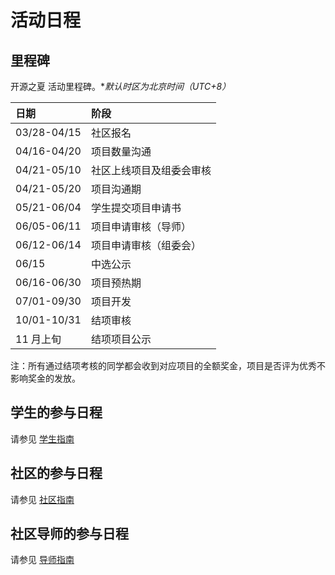 # 活动日程

## 里程碑

开源之夏 活动里程碑。**默认时区为北京时间（UTC+8）*

| 日期        | 阶段                     |
| :---------- | :----------------------- |
| 03/28-04/15 | 社区报名                 |
| 04/16-04/20 | 项目数量沟通             |
| 04/21-05/10 | 社区上线项目及组委会审核 |
| 04/21-05/20 | 项目沟通期               |
| 05/21-06/04 | 学生提交项目申请书       |
| 06/05-06/11 | 项目申请审核（导师）     |
| 06/12-06/14 | 项目申请审核（组委会）   |
| 06/15       | 中选公示                 |
| 06/16-06/30 | 项目预热期               |
| 07/01-09/30 | 项目开发                 |
| 10/01-10/31 | 结项审核                 |
| 11 月上旬   | 结项项目公示             |

注：所有通过结项考核的同学都会收到对应项目的全额奖金，项目是否评为优秀不影响奖金的发放。

## 学生的参与日程

请参见 [学生指南](https://summer-ospp.ac.cn/help/student/)

## 社区的参与日程

请参见 [社区指南](https://summer-ospp.ac.cn/help/community/)

## 社区导师的参与日程

请参见 [导师指南](https://summer-ospp.ac.cn/help/mentor/)



